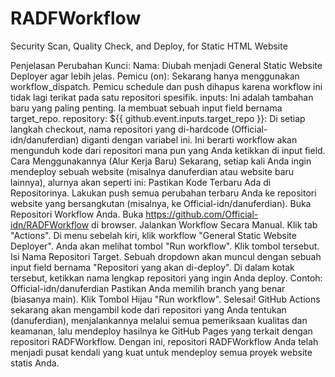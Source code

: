 # RADFWorkflow
Security Scan, Quality Check, and Deploy, for Static HTML Website

Penjelasan Perubahan Kunci:
Nama: Diubah menjadi General Static Website Deployer agar lebih jelas.
Pemicu (on): Sekarang hanya menggunakan workflow_dispatch. Pemicu schedule dan push dihapus karena workflow ini tidak lagi terikat pada satu repositori spesifik.
inputs: Ini adalah tambahan baru yang paling penting. Ia membuat sebuah input field bernama target_repo.
repository: ${{ github.event.inputs.target_repo }}: Di setiap langkah checkout, nama repositori yang di-hardcode (Official-idn/danuferdian) diganti dengan variabel ini. Ini berarti workflow akan mengunduh kode dari repositori mana pun yang Anda ketikkan di input field.
Cara Menggunakannya (Alur Kerja Baru)
Sekarang, setiap kali Anda ingin mendeploy sebuah website (misalnya danuferdian atau website baru lainnya), alurnya akan seperti ini:
Pastikan Kode Terbaru Ada di Repositorinya.
Lakukan push semua perubahan terbaru Anda ke repositori website yang bersangkutan (misalnya, ke Official-idn/danuferdian).
Buka Repositori Workflow Anda.
Buka https://github.com/Official-idn/RADFWorkflow di browser.
Jalankan Workflow Secara Manual.
Klik tab "Actions".
Di menu sebelah kiri, klik workflow "General Static Website Deployer".
Anda akan melihat tombol "Run workflow". Klik tombol tersebut.
Isi Nama Repositori Target.
Sebuah dropdown akan muncul dengan sebuah input field bernama "Repositori yang akan di-deploy".
Di dalam kotak tersebut, ketikkan nama lengkap repositori yang ingin Anda deploy.
Contoh: Official-idn/danuferdian
Pastikan Anda memilih branch yang benar (biasanya main).
Klik Tombol Hijau "Run workflow".
Selesai! GitHub Actions sekarang akan mengambil kode dari repositori yang Anda tentukan (danuferdian), menjalankannya melalui semua pemeriksaan kualitas dan keamanan, lalu mendeploy hasilnya ke GitHub Pages yang terkait dengan repositori RADFWorkflow.
Dengan ini, repositori RADFWorkflow Anda telah menjadi pusat kendali yang kuat untuk mendeploy semua proyek website statis Anda.
